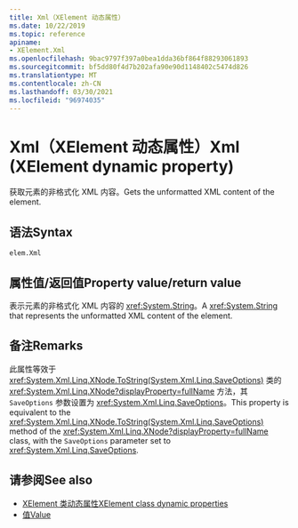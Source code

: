 ```yaml
---
title: Xml（XElement 动态属性）
ms.date: 10/22/2019
ms.topic: reference
apiname:
- XElement.Xml
ms.openlocfilehash: 9bac9797f397a0bea1dda36bf864f88293061893
ms.sourcegitcommit: bf5dd80f4d7b202afa90e90d1148402c5474d826
ms.translationtype: MT
ms.contentlocale: zh-CN
ms.lasthandoff: 03/30/2021
ms.locfileid: "96974035"
---
```

# <a name="xml-xelement-dynamic-property"></a><span data-ttu-id="803c8-102">Xml（XElement 动态属性）</span><span class="sxs-lookup"><span data-stu-id="803c8-102">Xml (XElement dynamic property)</span></span>

<span data-ttu-id="803c8-103">获取元素的非格式化 XML 内容。</span><span class="sxs-lookup"><span data-stu-id="803c8-103">Gets the unformatted XML content of the element.</span></span>

## <a name="syntax"></a><span data-ttu-id="803c8-104">语法</span><span class="sxs-lookup"><span data-stu-id="803c8-104">Syntax</span></span>

```xaml
elem.Xml
```

## <a name="property-valuereturn-value"></a><span data-ttu-id="803c8-105">属性值/返回值</span><span class="sxs-lookup"><span data-stu-id="803c8-105">Property value/return value</span></span>

<span data-ttu-id="803c8-106">表示元素的非格式化 XML 内容的 <xref:System.String>。</span><span class="sxs-lookup"><span data-stu-id="803c8-106">A <xref:System.String> that represents the unformatted XML content of the element.</span></span>

## <a name="remarks"></a><span data-ttu-id="803c8-107">备注</span><span class="sxs-lookup"><span data-stu-id="803c8-107">Remarks</span></span>

<span data-ttu-id="803c8-108">此属性等效于 <xref:System.Xml.Linq.XNode.ToString(System.Xml.Linq.SaveOptions)> 类的 <xref:System.Xml.Linq.XNode?displayProperty=fullName> 方法，其 `SaveOptions` 参数设置为 <xref:System.Xml.Linq.SaveOptions>。</span><span class="sxs-lookup"><span data-stu-id="803c8-108">This property is equivalent to the <xref:System.Xml.Linq.XNode.ToString(System.Xml.Linq.SaveOptions)> method of the <xref:System.Xml.Linq.XNode?displayProperty=fullName> class, with the `SaveOptions` parameter set to <xref:System.Xml.Linq.SaveOptions>.</span></span>

## <a name="see-also"></a><span data-ttu-id="803c8-109">请参阅</span><span class="sxs-lookup"><span data-stu-id="803c8-109">See also</span></span>

- [<span data-ttu-id="803c8-110">XElement 类动态属性</span><span class="sxs-lookup"><span data-stu-id="803c8-110">XElement class dynamic properties</span></span>](attribute-xelement-dynamic-property.md)
- [<span data-ttu-id="803c8-111">值</span><span class="sxs-lookup"><span data-stu-id="803c8-111">Value</span></span>](value-xelement-dynamic-property.md)
